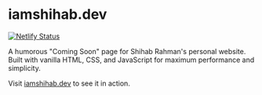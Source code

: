 # iamshihab.dev

[![Netlify Status](https://api.netlify.com/api/v1/badges/85f8e5d9-e6fb-4179-ae21-03e4d731d74f/deploy-status)](https://app.netlify.com/projects/iamshihab/deploys)

A humorous "Coming Soon" page for Shihab Rahman's personal website. Built with vanilla HTML, CSS, and JavaScript for maximum performance and simplicity.

Visit [iamshihab.dev](https://iamshihab.dev) to see it in action.

